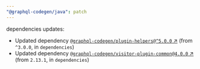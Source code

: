 ```yaml
---
"@graphql-codegen/java": patch
---
```

dependencies updates:
  - Updated dependency [`@graphql-codegen/plugin-helpers@^5.0.0` ↗︎](https://www.npmjs.com/package/@graphql-codegen/plugin-helpers/v/5.0.0) (from `^3.0.0`, in `dependencies`)
  - Updated dependency [`@graphql-codegen/visitor-plugin-common@4.0.0` ↗︎](https://www.npmjs.com/package/@graphql-codegen/visitor-plugin-common/v/4.0.0) (from `2.13.1`, in `dependencies`)
